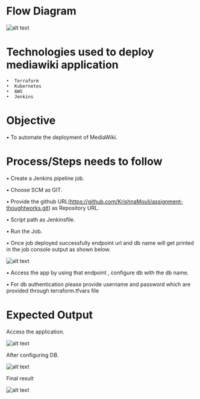 # Flow Diagram


![alt text](https://mediaimag.s3-us-west-2.amazonaws.com/arch.png)

# Technologies used to deploy mediawiki application
   
    •  Terraform 
    •  Kubernetes
    •  AWS
    •  Jenkins 

# Objective

•	To automate the deployment of MediaWiki.

# Process/Steps needs to follow

•	Create a Jenkins pipeline job.

•	Choose SCM as GIT.

•	Provide the github URL(https://github.com/KrishnaMouli/assignment-thoughtworks.git) as Repository URL.

•	Script path as Jenkinsfile.

•	Run the Job.

•	Once job deployed successfully endpoint url and db name will get printed in the job console output as shown below.
 
![alt text](https://mediaimag.s3-us-west-2.amazonaws.com/media-3.JPG)

•	Access the app by using that endpoint , configure db with the db name.

•	For db authentication please provide username and password which are provided through terraform.tfvars file

# Expected Output

Access the application.

![alt text](https://mediaimag.s3-us-west-2.amazonaws.com/media-1.JPG)

After configuring DB.

![alt text](https://mediaimag.s3-us-west-2.amazonaws.com/media-2.JPG)

Final result

![alt text](https://mediaimag.s3-us-west-2.amazonaws.com/media-4.JPG)


